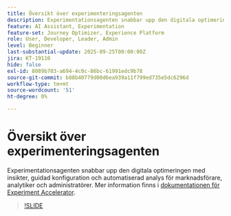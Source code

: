 ```yaml
---
title: Översikt över experimenteringsagenten
description: Experimentationsagenten snabbar upp den digitala optimeringen med insikter, guidad konfiguration och automatiserad analys för marknadsförare, analytiker och administratörer.
feature: AI Assistant, Experimentation
feature-set: Journey Optimizer, Experience Platform
role: User, Developer, Leader, Admin
level: Beginner
last-substantial-update: 2025-09-25T00:00:00Z
jira: KT-19110
hide: false
exl-id: 8089b703-a694-4c0c-86bc-61991edc9b78
source-git-commit: b88b40779d00d6ea939a11f799ed735e5dc6296d
workflow-type: tm+mt
source-wordcount: '51'
ht-degree: 0%

---
```


# Översikt över experimenteringsagenten

Experimentationsagenten snabbar upp den digitala optimeringen med insikter, guidad konfiguration och automatiserad analys för marknadsförare, analytiker och administratörer. Mer information finns i [dokumentationen för Experiment Accelerator](https://experienceleague.adobe.com/sv/docs/journey-optimizer/using/content-management/content-experiment/experiment/experiment-accelerator).

>[!SLIDE](experimentation-agent-overview)
